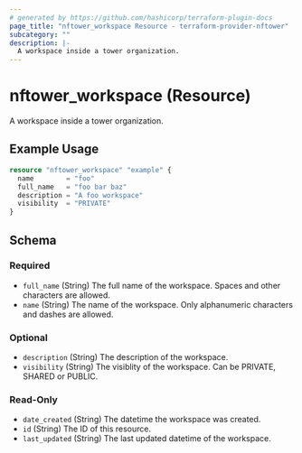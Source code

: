 ```yaml
---
# generated by https://github.com/hashicorp/terraform-plugin-docs
page_title: "nftower_workspace Resource - terraform-provider-nftower"
subcategory: ""
description: |-
  A workspace inside a tower organization.
---
```


# nftower_workspace (Resource)

A workspace inside a tower organization.

## Example Usage

```terraform
resource "nftower_workspace" "example" {
  name        = "foo"
  full_name   = "foo bar baz"
  description = "A foo workspace"
  visibility  = "PRIVATE"
}
```

<!-- schema generated by tfplugindocs -->
## Schema

### Required

- `full_name` (String) The full name of the workspace. Spaces and other characters are allowed.
- `name` (String) The name of the workspace. Only alphanumeric characters and dashes are allowed.

### Optional

- `description` (String) The description of the workspace.
- `visibility` (String) The visiblity of the workspace. Can be PRIVATE, SHARED or PUBLIC.

### Read-Only

- `date_created` (String) The datetime the workspace was created.
- `id` (String) The ID of this resource.
- `last_updated` (String) The last updated datetime of the workspace.
